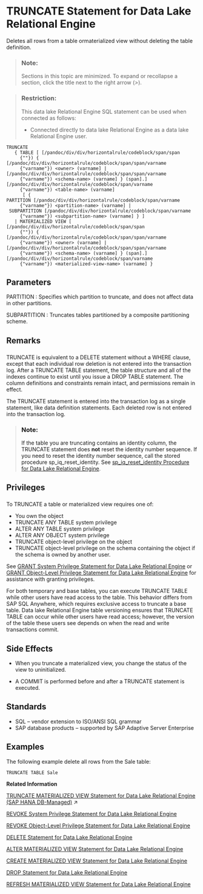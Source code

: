 <!-- loioa627e60884f21015aecdf8c062900097 -->

# TRUNCATE Statement for Data Lake Relational Engine

Deletes all rows from a table ormaterialized view without deleting the table definition.



> ### Note:  
> Sections in this topic are minimized. To expand or recollapse a section, click the title next to the right arrow \(*\>*\).



> ### Restriction:  
> This data lake Relational Engine SQL statement can be used when connected as follows:
> 
> -   Connected directly to data lake Relational Engine as a data lake Relational Engine user.



```
TRUNCATE 
   { TABLE [ [/pandoc/div/div/horizontalrule/codeblock/span/span
     {""}) { [/pandoc/div/div/horizontalrule/codeblock/span/span/varname
     {"varname"}) <owner> (varname] | [/pandoc/div/div/horizontalrule/codeblock/span/span/varname
     {"varname"}) <schema-name> (varname] } (span].][/pandoc/div/div/horizontalrule/codeblock/span/varname
     {"varname"}) <table-name> (varname]
      [ { PARTITION [/pandoc/div/div/horizontalrule/codeblock/span/varname
     {"varname"}) <partition-name> (varname] | SUBPARTITION [/pandoc/div/div/horizontalrule/codeblock/span/varname
     {"varname"}) <subpartition-name> (varname] } ]
   | MATERIALIZED VIEW [ [/pandoc/div/div/horizontalrule/codeblock/span/span
     {""}) { [/pandoc/div/div/horizontalrule/codeblock/span/span/varname
     {"varname"}) <owner> (varname] | [/pandoc/div/div/horizontalrule/codeblock/span/span/varname
     {"varname"}) <schema-name> (varname] } (span].][/pandoc/div/div/horizontalrule/codeblock/span/varname
     {"varname"}) <materialized-view-name> (varname] }
```



<a name="loioa627e60884f21015aecdf8c062900097__IQ_Parameters"/>

## Parameters

 PARTITION
 :   Specifies which partition to truncate, and does not affect data in other partitions.

  SUBPARTITION
 :   Truncates tables partitioned by a composite partitioning scheme.

 

<a name="loioa627e60884f21015aecdf8c062900097__truncate_remarks1"/>

## Remarks



### 

TRUNCATE is equivalent to a DELETE statement without a WHERE clause, except that each individual row deletion is not entered into the transaction log. After a TRUNCATE TABLE statement, the table structure and all of the indexes continue to exist until you issue a DROP TABLE statement. The column definitions and constraints remain intact, and permissions remain in effect.

The TRUNCATE statement is entered into the transaction log as a single statement, like data definition statements. Each deleted row is not entered into the transaction log.

> ### Note:  
> If the table you are truncating contains an identity column, the TRUNCATE statement does **not** reset the identity number sequence. If you need to reset the identity number sequence, call the stored procedure sp\_iq\_reset\_identity. See [sp\_iq\_reset\_identity Procedure for Data Lake Relational Engine](../060-stored-procedures/sp-iq-reset-identity-procedure-for-data-lake-relational-engine-a5b4402.md).



<a name="loioa627e60884f21015aecdf8c062900097__truncate_privileges1"/>

## Privileges



### 

To TRUNCATE a table or materialized view requires one of:

-   You own the object
-   TRUNCATE ANY TABLE system privilege
-   ALTER ANY TABLE system privilege
-   ALTER ANY OBJECT system privilege
-   TRUNCATE object-level privilege on the object
-   TRUNCATE object-level privilege on the schema containing the object if the schema is owned by another user.

See [GRANT System Privilege Statement for Data Lake Relational Engine](grant-system-privilege-statement-for-data-lake-relational-engine-a3dfcb0.md) or [GRANT Object-Level Privilege Statement for Data Lake Relational Engine](grant-object-level-privilege-statement-for-data-lake-relational-engine-a3e154f.md) for assistance with granting privileges.

For both temporary and base tables, you can execute TRUNCATE TABLE while other users have read access to the table. This behavior differs from SAP SQL Anywhere, which requires exclusive access to truncate a base table. Data lake Relational Engine table versioning ensures that TRUNCATE TABLE can occur while other users have read access; however, the version of the table these users see depends on when the read and write transactions commit.



<a name="loioa627e60884f21015aecdf8c062900097__truncate_sideeffect1"/>

## Side Effects

-   When you truncate a materialized view, you change the status of the view to uninitialized.

-   A COMMIT is performed before and after a TRUNCATE statement is executed.




<a name="loioa627e60884f21015aecdf8c062900097__truncate_standards"/>

## Standards

-   SQL – vendor extension to ISO/ANSI SQL grammar
-   SAP database products – supported by SAP Adaptive Server Enterprise



<a name="loioa627e60884f21015aecdf8c062900097__IQ_Examples"/>

## Examples

The following example delete all rows from the Sale table:

```
TRUNCATE TABLE Sale
```

**Related Information**  


[TRUNCATE MATERIALIZED VIEW Statement for Data Lake Relational Engine (SAP HANA DB-Managed)](https://help.sap.com/viewer/a898e08b84f21015969fa437e89860c8/2023_1_QRC/en-US/817f97c16ce21014ba1dcdaaf046de69.html "Deletes all rows from a materialized view without deleting the table definition.") :arrow_upper_right:

[REVOKE System Privilege Statement for Data Lake Relational Engine](revoke-system-privilege-statement-for-data-lake-relational-engine-a3eadda.md "Removes specific system privileges from specific users and the right to administer the privilege.")

[REVOKE Object-Level Privilege Statement for Data Lake Relational Engine](revoke-object-level-privilege-statement-for-data-lake-relational-engine-a3e7af2.md "Removes object-level privileges that were given using the GRANT statement.")

[DELETE Statement for Data Lake Relational Engine](delete-statement-for-data-lake-relational-engine-a61b555.md "Deletes all the rows from the named table that satisfy the search condition. If no WHERE clause is specified, all rows from the named table are deleted.")

[ALTER MATERIALIZED VIEW Statement for Data Lake Relational Engine](alter-materialized-view-statement-for-data-lake-relational-engine-d958953.md "Alters a materialized view.")

[CREATE MATERIALIZED VIEW Statement for Data Lake Relational Engine](create-materialized-view-statement-for-data-lake-relational-engine-d5c757e.md "Creates a materialized view.")

[DROP Statement for Data Lake Relational Engine](drop-statement-for-data-lake-relational-engine-a61c216.md "Removes objects from the database.")

[REFRESH MATERIALIZED VIEW Statement for Data Lake Relational Engine](refresh-materialized-view-statement-for-data-lake-relational-engine-faab95d.md "Initializes or refreshes the data in a materialized view by executing its query definition.")

